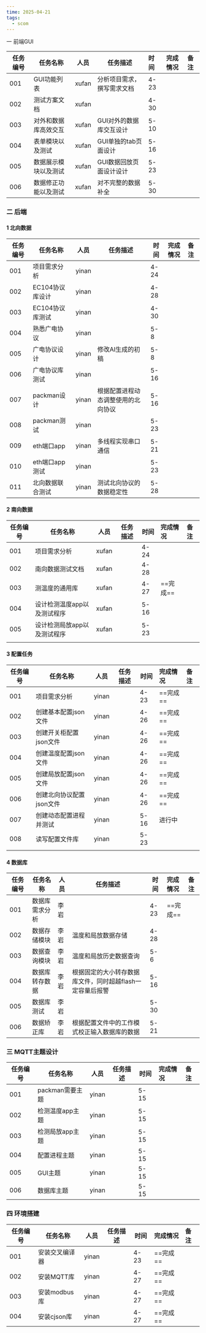 ```yaml
---
time: 2025-04-21
tags:
  - scom
---
```


一 前端GUI

| 任务编号 | 任务名称           | 人员    | 任务描述                        | 时间   | 完成情况 | 备注  |
| ---- | --------------- | ----- | ----------------------------- | :--- | :--- | :-- |
| 001  | GUI功能列表        | xufan | 分析项目需求，撰写需求文档              | 4-23 |       |     |
| 002  | 测试方案文档       | xufan |                              | 4-30 |       |     |
| 003  | 对外和数据库高效交互 | xufan | GUI对外的数据库交互设计                  | 5-10 |       |     |
| 004  | 表单模块以及测试     | xufan | GUI单独的tab页面设计                     | 5-16 |       |     |
| 005  | 数据展示模块以及测试 | xufan | GUI数据回放页面设计设计                  | 5-23 |       |     |
| 006  | 数据修正功能以及测试 | xufan | 对不完整的数据补全                        | 5-30 |       |     |

### 二 后端

#### 1 北向数据

| 任务编号 | 任务名称       | 人员    | 任务描述              | 时间   | 完成情况 | 备注  |
| ---- | ---------- | ----- | ----------------- | ---- | :--- | :-- |
| 001  | 项目需求分析     | yinan |                   | 4-24 |      |     |
| 002  | EC104协议库设计 | yinan |                   | 4-28 |      |     |
| 003  | EC104协议库测试 | yinan |                   | 4-30 |      |     |
| 004  | 熟悉广电协议     | yinan |                   | 5-8  |      |     |
| 005  | 广电协议设计     | yinan | 修改AI生成的初稿         | 5-8  |      |     |
| 006  | 广电协议库测试    | yinan |                   | 5-16 |      |     |
| 007  | packman设计  | yinan | 根据配置进程动态调整使用的北向协议 | 5-16 |      |     |
| 008  | packman测试  | yinan |                   | 5-23 |      |     |
| 009  | eth端口app   | yinan | 多线程实现串口通信         | 5-21 |      |     |
| 010  | eth端口app测试 | yinan |                   | 5-23 |      |     |
| 011  | 北向数据联合测试   | yinan | 测试北向协议的数据稳定性      | 5-28 |      |     |

#### 2 南向数据

| 任务编号 | 任务名称            | 人员    | 任务描述 | 时间   | 完成情况   | 备注  |
| ---- | --------------- | ----- | ---- | ---- | :----- | :-- |
| 001  | 项目需求分析          | xufan |      | 4-24 |        |     |
| 002  | 南向数据测试文档        | xufan |      | 4-28 |        |     |
| 003  | 测温度的通用库         | xufan |      | 4-27 | ==完成== |     |
| 004  | 设计检测温度app以及测试程序 | xufan |      | 5-16 |        |     |
| 005  | 设计检测局放app以及测试程序 | xufan |      | 5-23 |        |     |
|      |                 |       |      |      |        |     |

#### 3 配置任务

| 任务编号 | 任务名称           | 人员    | 任务描述 | 时间   | 完成情况   | 备注  |
| ---- | -------------- | ----- | ---- | ---- | :----- | :-- |
| 001  | 项目需求分析         | yinan |      | 4-23 | ==完成== |     |
| 002  | 创建基本配置json文件   | yinan |      | 4-26 | ==完成== |     |
| 003  | 创建开关柜配置json文件  | yinan |      | 4-26 | ==完成== |     |
| 004  | 创建温度配置json文件   | yinan |      | 4-26 | ==完成== |     |
| 005  | 创建局放配置json文件   | yinan |      | 4-26 | ==完成== |     |
| 006  | 创建北向协议配置json文件 | yinan |      | 4-26 | ==完成== |     |
| 007  | 创建动态配置进程并测试    | yinan |      | 5-16 | 进行中    |     |
| 008  | 读写配置文件库        | yinan |      | 5-23 |        |     |
|      |                |       |      |      |        |     |

#### 4 数据库

| 任务编号 | 任务名称    | 人员  | 任务描述                            | 时间   | 完成情况   | 备注  |
| ---- | ------- | --- | ------------------------------- | ---- | :----- | :-- |
| 001  | 数据库需求分析 | 李岩  |                                 | 4-23 | ==完成== |     |
| 002  | 数据存储模块  | 李岩  | 温度和局放数据存储                       | 4-28 |        |     |
| 003  | 数据查询模块  | 李岩  | 温度和局放历史数据查询                     | 5-6  |        |     |
| 004  | 数据库转存数据 | 李岩  | 根据固定的大小转存数据库文件，同时超越flash一定容量后报警 | 5-16 |        |     |
| 005  | 数据库测试   | 李岩  |                                 | 5-30 |        |     |
| 006  | 数据矫正库   | 李岩  | 根据配置文件中的工作模式校正输入数据库的数据          | 5-21 |        |     |

### 三 MQTT主题设计

| 任务编号 | 任务名称        | 人员    | 任务描述 | 时间   | 完成情况 | 备注  |
| ---- | ----------- | ----- | ---- | ---- | :--- | :-- |
| 001  | packman需要主题 | yinan |      | 5-15 |      |     |
| 002  | 检测温度app主题   | yinan |      | 5-15 |      |     |
| 003  | 检测局放app主题   | yinan |      | 5-15 |      |     |
| 004  | 配置进程主题      | yinan |      | 5-15 |      |     |
| 005  | GUI主题       | yinan |      | 5-15 |      |     |
| 006  | 数据库主题       | yinan |      | 5-15 |      |     |

### 四 环境搭建

| 任务编号 | 任务名称      | 人员    | 任务描述 | 时间   | 完成情况   | 备注  |
| ---- | --------- | ----- | ---- | ---- | :----- | :-- |
| 001  | 安装交叉编译器   | yinan |      | 4-23 | ==完成== |     |
| 002  | 安装MQTT库   | yinan |      | 4-27 | ==完成== |     |
| 003  | 安装modbus库 | yinan |      | 4-27 | ==完成== |     |
| 004  | 安装cjson库  | yinan |      | 4-27 | ==完成== |     |


